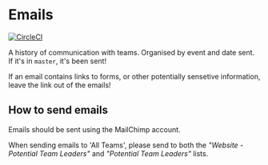 # Emails

[![CircleCI](https://circleci.com/gh/srobo/team-emails.svg?style=svg)](https://circleci.com/gh/srobo/team-emails)

A history of communication with teams. Organised by event and date sent. If it's in `master`, it's been sent!

If an email contains links to forms, or other potentially sensetive information, leave the link out of the emails!

## How to send emails

Emails should be sent using the MailChimp account.

When sending emails to 'All Teams', please send to both the _"Website - Potential Team Leaders"_ and _"Potential Team Leaders"_ lists.
